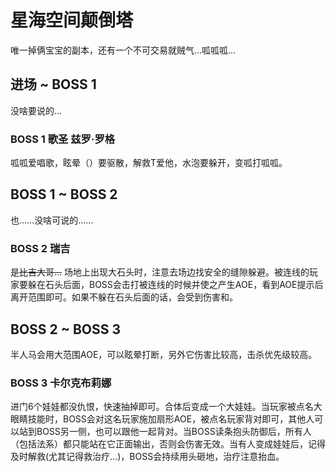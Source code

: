 # 星海空间颠倒塔

唯一掉俩宝宝的副本，还有一个不可交易就贼气…呱呱呱…

## 进场 ~ BOSS 1

没啥要说的…

### BOSS 1 歌圣 兹罗·罗格

呱呱爱唱歌，眩晕（<Status :id="996" name="脑震荡" disple/>）要驱散，解救T爱他，水泡要躲开，变呱打呱呱。

## BOSS 1 ~ BOSS 2

也……没啥可说的……

### BOSS 2 瑞吉

是~~比吉大哥…~~ 场地上出现大石头时，注意去场边找安全的缝隙躲避。被连线的玩家要躲在石头后面，BOSS会击打被连线的时候并使之产生AOE，看到AOE提示后离开范围即可。如果不躲在石头后面的话，会受到伤害和<Status :id="3166" name="伤害降低" />。

## BOSS 2 ~ BOSS 3

半人马会用大范围AOE，可以眩晕打断，另外它伤害比较高，击杀优先级较高。

### BOSS 3 卡尔克布莉娜

进门6个娃娃都没仇恨，快速抽掉即可。合体后变成一个大娃娃。当玩家被点名大眼睛技能时，BOSS会对这名玩家施加扇形AOE，被点名玩家背对即可，其他人可以站到BOSS另一侧，也可以跟他一起背对。当BOSS读条抱头防御后，所有人（包括法系）都只能站在它正面输出，否则会伤害无效。当有人变成娃娃后，记得及时解救(尤其记得救治疗…)，BOSS会持续用头砸地，<Role name="healer" />治疗注意抬血。